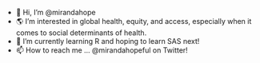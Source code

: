 - 👋 Hi, I’m @mirandahope
- 🌎 I’m interested in global health, equity, and access, especially when it comes to social determinants of health.
- 🌱 I’m currently learning R and hoping to learn SAS next!
- 📫 How to reach me ... @mirandahopeful on Twitter!

<!---
mirandahope/mirandahope is a ✨ special ✨ repository because its `README.md` (this file) appears on your GitHub profile.
You can click the Preview link to take a look at your changes.
--->
